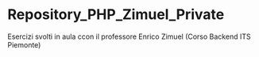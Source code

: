 # Repository_PHP_Zimuel_Private
Esercizi svolti in aula ccon il professore Enrico Zimuel (Corso Backend ITS Piemonte)
